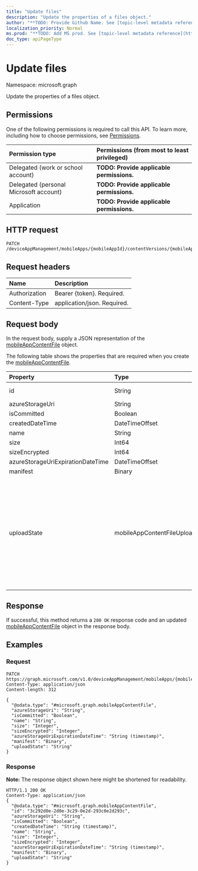 ```yaml
---
title: "Update files"
description: "Update the properties of a files object."
author: "**TODO: Provide Github Name. See [topic-level metadata reference](https://msgo.azurewebsites.net/add/document/guidelines/metadata.html#topic-level-metadata)**"
localization_priority: Normal
ms.prod: "**TODO: Add MS prod. See [topic-level metadata reference](https://msgo.azurewebsites.net/add/document/guidelines/metadata.html#topic-level-metadata)**"
doc_type: apiPageType
---
```


# Update files

Namespace: microsoft.graph

Update the properties of a files object.

## Permissions
One of the following permissions is required to call this API. To learn more, including how to choose permissions, see [Permissions](/concepts/permissions-reference.md).

|Permission type|Permissions (from most to least privileged)|
|:---|:---|
|Delegated (work or school account)|**TODO: Provide applicable permissions.**|
|Delegated (personal Microsoft account)|**TODO: Provide applicable permissions.**|
|Application|**TODO: Provide applicable permissions.**|

## HTTP request

<!-- {
  "blockType": "ignored"
}
-->
``` http
PATCH /deviceAppManagement/mobileApps/{mobileAppId}/contentVersions/{mobileAppContentId}/files
```

## Request headers
|Name|Description|
|:---|:---|
|Authorization|Bearer {token}. Required.|
|Content-Type|application/json. Required.|

## Request body
In the request body, supply a JSON representation of the [mobileAppContentFile](../resources/intune-mobileappcontentfile.md) object.

The following table shows the properties that are required when you create the [mobileAppContentFile](../resources/intune-mobileappcontentfile.md).

|Property|Type|Description|
|:---|:---|:---|
|id|String|**TODO: Add Description** Inherited from [entity](../resources/entity.md)|
|azureStorageUri|String|**TODO: Add Description**|
|isCommitted|Boolean|**TODO: Add Description**|
|createdDateTime|DateTimeOffset|**TODO: Add Description**|
|name|String|**TODO: Add Description**|
|size|Int64|**TODO: Add Description**|
|sizeEncrypted|Int64|**TODO: Add Description**|
|azureStorageUriExpirationDateTime|DateTimeOffset|**TODO: Add Description**|
|manifest|Binary|**TODO: Add Description**|
|uploadState|mobileAppContentFileUploadState|**TODO: Add Description**. Possible values are: `success`, `transientError`, `error`, `unknown`, `azureStorageUriRequestSuccess`, `azureStorageUriRequestPending`, `azureStorageUriRequestFailed`, `azureStorageUriRequestTimedOut`, `azureStorageUriRenewalSuccess`, `azureStorageUriRenewalPending`, `azureStorageUriRenewalFailed`, `azureStorageUriRenewalTimedOut`, `commitFileSuccess`, `commitFilePending`, `commitFileFailed`, `commitFileTimedOut`.|



## Response

If successful, this method returns a `200 OK` response code and an updated [mobileAppContentFile](../resources/intune-mobileappcontentfile.md) object in the response body.

## Examples

### Request
<!-- {
  "blockType": "request",
  "name": "update_files"
}
-->
``` http
PATCH https://graph.microsoft.com/v1.0/deviceAppManagement/mobileApps/{mobileAppId}/contentVersions/{mobileAppContentId}/files
Content-Type: application/json
Content-length: 312

{
  "@odata.type": "#microsoft.graph.mobileAppContentFile",
  "azureStorageUri": "String",
  "isCommitted": "Boolean",
  "name": "String",
  "size": "Integer",
  "sizeEncrypted": "Integer",
  "azureStorageUriExpirationDateTime": "String (timestamp)",
  "manifest": "Binary",
  "uploadState": "String"
}
```


### Response
**Note:** The response object shown here might be shortened for readability.
<!-- {
  "blockType": "response",
  "truncated": true
}
-->
``` http
HTTP/1.1 200 OK
Content-Type: application/json
{
  "@odata.type": "#microsoft.graph.mobileAppContentFile",
  "id": "3c292d0e-2d0e-3c29-0e2d-293c0e2d293c",
  "azureStorageUri": "String",
  "isCommitted": "Boolean",
  "createdDateTime": "String (timestamp)",
  "name": "String",
  "size": "Integer",
  "sizeEncrypted": "Integer",
  "azureStorageUriExpirationDateTime": "String (timestamp)",
  "manifest": "Binary",
  "uploadState": "String"
}
```

